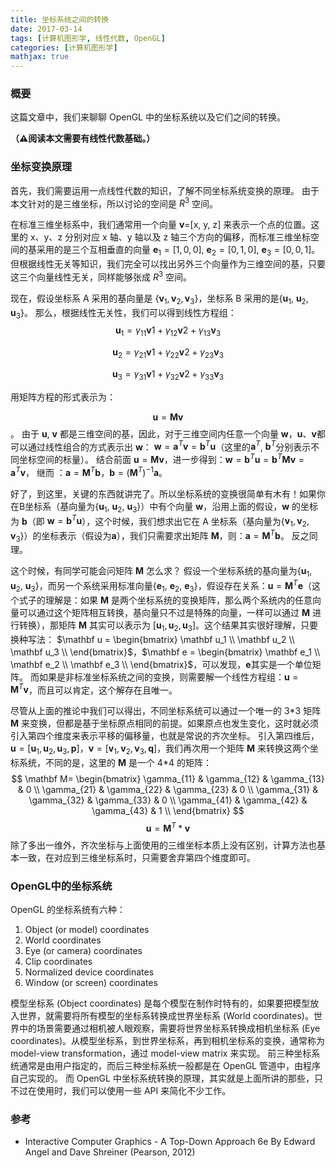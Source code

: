 ```yaml
---
title: 坐标系统之间的转换
date: 2017-03-14
tags: [计算机图形学, 线性代数, OpenGL]
categories: [计算机图形学]
mathjax: true
---
```


### 概要
这篇文章中，我们来聊聊 OpenGL 中的坐标系统以及它们之间的转换。

**（⚠️阅读本文需要有线性代数基础。）**

### 坐标变换原理
首先，我们需要运用一点线性代数的知识，了解不同坐标系统变换的原理。
由于本文针对的是三维坐标，所以讨论的空间是 $R^3$ 空间。
<!--more-->
在标准三维坐标系中，我们通常用一个向量 **v**=[x, y, z] 来表示一个点的位置。这里的 x、y、z 分别对应 x 轴、y 轴以及 z 轴三个方向的偏移，而标准三维坐标空间的基采用的是三个互相垂直的向量 $\mathbf e_1=[1,0,0]$, $\mathbf e_2=[0,1,0]$, $\mathbf e_3=[0,0,1]$。但根据线性无关等知识，我们完全可以找出另外三个向量作为三维空间的基，只要这三个向量线性无关，同样能够张成 $R^3$ 空间。

现在，假设坐标系 A 采用的基向量是 {$\mathbf v_1, \mathbf v_2, \mathbf v_3$}，坐标系 B 采用的是{$\mathbf u_1$, $\mathbf u_2$, $\mathbf u_3$}。
那么，根据线性无关性，我们可以得到线性方程组：
$$
{\mathbf u_1 = \gamma_{11}\mathbf v1+\gamma_{12}\mathbf v2+\gamma_{13}\mathbf v_3}
$$

$$
\mathbf u_2 = \gamma_{21}\mathbf v1+\gamma_{22}\mathbf v2+\gamma_{23}\mathbf v_3
$$

$$
\mathbf u_3 = \gamma_{31}\mathbf v1+\gamma_{32}\mathbf v2+\gamma_{33}\mathbf v_3
$$

用矩阵方程的形式表示为：

$$\mathbf u = \mathbf M \mathbf v$$。
由于 $\mathbf u$,  $\mathbf v$ 都是三维空间的基，因此，对于三维空间内任意一个向量 $\mathbf w$，$\mathbf u$、$\mathbf v$都可以通过线性组合的方式表示出 $\mathbf w$：
$\mathbf w = \mathbf a^T \mathbf v = \mathbf b^T \mathbf u$（这里的$\mathbf a^T$, $\mathbf b^T$分别表示不同坐标空间的标量）。
结合前面 $\mathbf u = \mathbf M \mathbf v$，进一步得到：$\mathbf w = \mathbf b^T \mathbf u = \mathbf b^T \mathbf M \mathbf v=\mathbf a^T \mathbf v$，
继而 ：$\mathbf a = \mathbf M^T \mathbf b$，$\mathbf b = (\mathbf M^T)^{-1} \mathbf a$。

好了，到这里，关键的东西就讲完了。所以坐标系统的变换很简单有木有！如果你在B坐标系（基向量为{$\mathbf u_1$, $\mathbf u_2$, $\mathbf u_3$}）中有个向量 $\mathbf w$，沿用上面的假设，$\mathbf w$ 的坐标为 $\mathbf b$（即 $\mathbf w = \mathbf b^T \mathbf u$），这个时候，我们想求出它在 A 坐标系（基向量为{$\mathbf v_1, \mathbf v_2, \mathbf v_3$}）的坐标表示（假设为$\mathbf a$），我们只需要求出矩阵 $\mathbf M$，则：$\mathbf a = \mathbf M^T \mathbf b$。
反之同理。

这个时候，有同学可能会问矩阵 $\mathbf M$ 怎么求？
假设一个坐标系统的基向量为{$\mathbf u_1$, $\mathbf u_2$, $\mathbf u_3$}，而另一个系统采用标准向量{$\mathbf e_1$, $\mathbf e_2$, $\mathbf e_3$}，假设存在关系：$\mathbf u = \mathbf M^T \mathbf e$（这个式子的理解是：如果 $\mathbf M$ 是两个坐标系统的变换矩阵，那么两个系统内的任意向量可以通过这个矩阵相互转换，基向量只不过是特殊的向量，一样可以通过 $\mathbf M$ 进行转换），那矩阵 $\mathbf M$ 其实可以表示为 [$\mathbf u_1, \mathbf u_2, \mathbf u_3$]。这个结果其实很好理解，只要换种写法：
$\mathbf u =   \begin{bmatrix}
    \mathbf u_1   \\
    \mathbf u_2    \\
    \mathbf u_3    \\
   \end{bmatrix}$，$\mathbf e = \begin{bmatrix}
    \mathbf e_1   \\
    \mathbf e_2    \\
    \mathbf e_3    \\
   \end{bmatrix}$，可以发现，$\mathbf e$其实是一个单位矩阵。
而如果是非标准坐标系统之间的变换，则需要解一个线性方程组：$\mathbf u = \mathbf M^T \mathbf v$，而且可以肯定，这个解存在且唯一。

尽管从上面的推论中我们可以得出，不同坐标系统可以通过一个唯一的 3\*3 矩阵 $\mathbf M$ 来变换，但都是基于坐标原点相同的前提。如果原点也发生变化，这时就必须引入第四个维度来表示平移的偏移量，也就是常说的齐次坐标。
引入第四维后，$\mathbf u=[\mathbf u_1,\mathbf u_2,\mathbf u_3,\mathbf p]$，$\mathbf v=[\mathbf v_1,\mathbf v_2,\mathbf v_3,\mathbf q]$，我们再次用一个矩阵 $\mathbf M$ 来转换这两个坐标系统，不同的是，这里的 $\mathbf M$ 是一个 4*4 的矩阵：
$$
\mathbf M= \begin{bmatrix}
\gamma_{11} & \gamma_{12} & \gamma_{13} & 0 \\
\gamma_{21} & \gamma_{22} & \gamma_{23} & 0 \\
\gamma_{31} & \gamma_{32} & \gamma_{33} & 0 \\
\gamma_{41} & \gamma_{42} & \gamma_{43} & 1 \\
\end{bmatrix}
$$
$$
\mathbf u = \mathbf M^T * \mathbf v
$$
除了多出一维外，齐次坐标与上面使用的三维坐标本质上没有区别，计算方法也基本一致，在对应到三维坐标系时，只需要舍弃第四个维度即可。


### OpenGL中的坐标系统
OpenGL 的坐标系统有六种：
1. Object (or model) coordinates
2. World coordinates
3. Eye (or camera) coordinates
4. Clip coordinates
5. Normalized device coordinates
6. Window (or screen) coordinates

模型坐标系 (Object coordinates) 是每个模型在制作时特有的，如果要把模型放入世界，就需要将所有模型的坐标系转换成世界坐标系 (World coordinates)。世界中的场景需要通过相机被人眼观察，需要将世界坐标系转换成相机坐标系 (Eye coordinates)。从模型坐标系，到世界坐标系，再到相机坐标系的变换，通常称为 model-view transformation，通过 model-view matrix 来实现。
前三种坐标系统通常是由用户指定的，而后三种坐标系统一般都是在 OpenGL 管道中，由程序自己实现的。
而 OpenGL 中坐标系统转换的原理，其实就是上面所讲的那些，只不过在使用时，我们可以使用一些 API 来简化不少工作。

### 参考
+ Interactive Computer Graphics - A Top-Down Approach 6e By Edward Angel and Dave Shreiner (Pearson, 2012)











